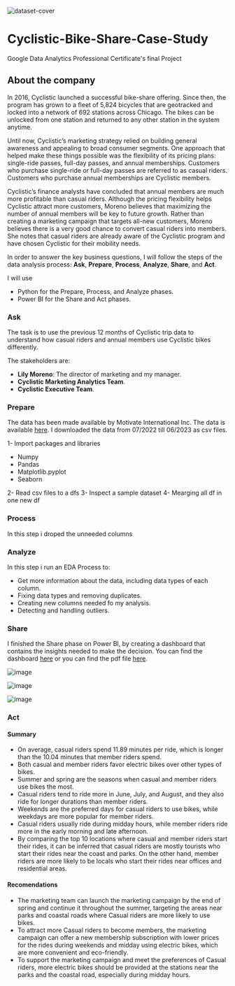 ![dataset-cover](https://github.com/user-attachments/assets/12748a3c-5f88-4d3f-ac5e-a4242e77b77a)

# Cyclistic-Bike-Share-Case-Study
Google Data Analytics Professional Certificate's final Project

## **About the company**
In 2016, Cyclistic launched a successful bike-share offering. Since then, the program has grown to a fleet of 5,824 bicycles that are geotracked and locked into a network of 692 stations across Chicago. The bikes can be unlocked from one station and returned to any other station in the system anytime.

Until now, Cyclistic’s marketing strategy relied on building general awareness and appealing to broad consumer segments. One approach that helped make these things possible was the flexibility of its pricing plans: single-ride passes, full-day passes, and annual memberships. Customers who purchase single-ride or full-day passes are referred to as casual riders. Customers who purchase annual memberships are Cyclistic members.

Cyclistic’s finance analysts have concluded that annual members are much more profitable than casual riders. Although the pricing flexibility helps Cyclistic attract more customers, Moreno believes that maximizing the number of annual members will be key to future growth. Rather than creating a marketing campaign that targets all-new customers, Moreno believes there is a very good chance to convert casual riders into members. She notes that casual riders are already aware of the Cyclistic program and have chosen Cyclistic for their mobility needs.

In order to answer the key business questions, I will follow the steps of the data analysis process: **Ask**, **Prepare**, **Process**, **Analyze**, **Share**, and **Act**.

I will use

- Python for the Prepare, Process, and Analyze phases.
- Power BI for the Share and Act phases.


### **Ask**
The task is to use the previous 12 months of Cyclistic trip data to understand how casual riders and annual members use Cyclistic bikes differently.

The stakeholders are:

- **Lily Moreno**: The director of marketing and my manager.
- **Cyclistic Marketing Analytics Team**.
- **Cyclistic Executive Team**.


### **Prepare**
The data has been made available by Motivate International Inc. The data is available [here](https://divvy-tripdata.s3.amazonaws.com/index.html). I downloaded the data from 07/2022 till 06/2023 as csv files.

1- Import packages and libraries

- Numpy
- Pandas
- Matplotlib.pyplot
- Seaborn

2- Read csv files to a dfs
3- Inspect a sample dataset
4- Mearging all df in one new df  

### **Process**

In this step i droped the unneeded columns

### **Analyze**

In this step i run an EDA Process to:
- Get more information about the data, including data types of each column.
- Fixing data types and removing duplicates.
- Creating new columns needed fo my analysis.
- Detecting and handling outliers.

### **Share**
I finished the Share phase on Power BI, by creating a dashboard that contains the insights needed to make the decision. You can find the dashboard [here](https://app.powerbi.com/view?r=eyJrIjoiMWRhY2QxNWItZDk1NS00NDQ5LWFlN2QtZjY5NjU4MDY4M2FiIiwidCI6ImZkZGIwMWFkLTQ5ODMtNDM2ZS1hYjM1LTFhZjA0M2I4MThjOSIsImMiOjN9) or you can find the pdf file [here](https://drive.google.com/file/d/12XKyYm81ent5oSYA45JmXDnoUU2pLEmb/view?usp=sharing).

![image](https://github.com/user-attachments/assets/f72b0983-f8e4-4c64-8864-ce12a42ec47a)

![image](https://github.com/user-attachments/assets/67aacb5e-79c7-46c6-ada8-c0bd8575eb37)

![image](https://github.com/user-attachments/assets/4273be7b-a848-45db-93e7-42a479ecb34d)


### **Act**

#### Summary
- On average, casual riders spend 11.89 minutes per ride, which is longer than the 10.04 minutes that member riders spend.
- Both casual and member riders favor electric bikes over other types of bikes.
- Summer and spring are the seasons when casual and member riders use bikes the most.
- Casual riders tend to ride more in June, July, and August, and they also ride for longer durations than member riders.
- Weekends are the preferred days for casual riders to use bikes, while weekdays are more popular for member riders.
- Casual riders usually ride during midday hours, while member riders ride more in the early morning and late afternoon.
- By comparing the top 10 locations where casual and member riders start their rides, it can be inferred that casual riders are mostly tourists who start their rides near the coast and parks. On the other hand, member riders are more likely to be locals who start their rides near offices and residential areas.

#### Recomendations
- The marketing team can launch the marketing campaign by the end of spring and continue it throughout the summer, targeting the areas near parks and coastal roads where Casual riders are more likely to use bikes.
- To attract more Casual riders to become members, the marketing campaign can offer a new membership subscription with lower prices for the rides during weekends and midday using electric bikes, which are more convenient and eco-friendly.
- To support the marketing campaign and meet the preferences of Casual riders, more electric bikes should be provided at the stations near the parks and the coastal road, especially during midday hours.
